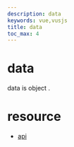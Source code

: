 ```yaml
---
description: data
keywords: vue,vusjs
title: data
toc_max: 4
---
```

# data

data is object .

# resource

* [api](https://vuejs.org/v2/api/#data)

